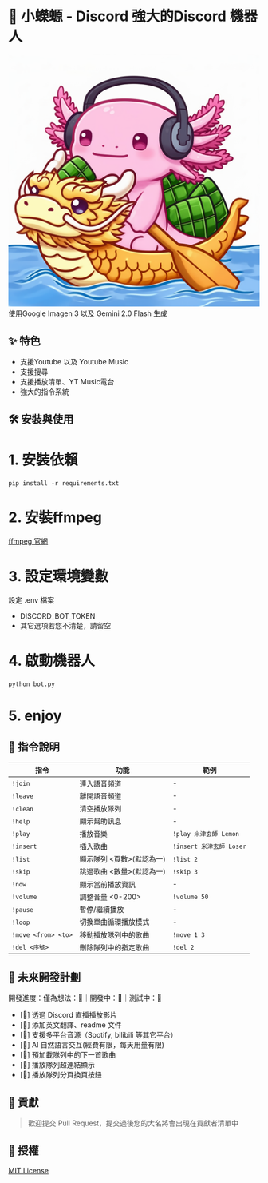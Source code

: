 # 🎵 小蠑螈 - Discord 強大的Discord 機器人

![小蠑螈-端午節特別版](/icon/dragon_boat_festival_version.png)
使用Google Imagen 3 以及 Gemini 2.0 Flash 生成

## ✨ 特色

- 支援Youtube 以及 Youtube Music
- 支援搜尋
- 支援播放清單、YT Music電台
- 強大的指令系統

## 🛠️ 安裝與使用

# 1. 安裝依賴
`pip install -r requirements.txt`

# 2. 安裝ffmpeg
[ffmpeg 官網](https://ffmpeg.org/download.html)

# 3. 設定環境變數
設定 .env 檔案
- DISCORD_BOT_TOKEN
- 其它選項若您不清楚，請留空

# 4. 啟動機器人
`python bot.py`

# 5. enjoy

## 📜 指令說明
| 指令 | 功能 | 範例 |
|------|------|------|
| `!join` | 連入語音頻道 | - |
| `!leave` | 離開語音頻道 | - |
| `!clean` | 清空播放隊列 | - |
| `!help` | 顯示幫助訊息 | - |
| `!play` | 播放音樂 | `!play 米津玄師 Lemon` |
| `!insert` | 插入歌曲 | `!insert 米津玄師 Loser` |
| `!list` | 顯示隊列 <頁數>(默認為一) | `!list 2` |
| `!skip` | 跳過歌曲 <數量>(默認為一) | `!skip 3` |
| `!now` | 顯示當前播放資訊 | - |
| `!volume` | 調整音量 <0-200> | `!volume 50` |
| `!pause` | 暫停/繼續播放 | - |
| `!loop` | 切換單曲循環播放模式 | - |
| `!move <from> <to>` | 移動播放隊列中的歌曲 | `!move 1 3` |
| `!del <序號>` | 刪除隊列中的指定歌曲 | `!del 2` |

## 🚀 未來開發計劃

開發進度：僅為想法：🚀｜開發中：🔨｜測試中：🧪
- [🚀] 透過 Discord 直播播放影片
- [🔨] 添加英文翻譯、readme 文件
- [🔨] 支援多平台音源（Spotify, bilibili 等其它平台）
- [🔨] AI 自然語言交互(經費有限，每天用量有限)
- [🧪] 預加載隊列中的下一首歌曲
- [🧪] 播放隊列超連結顯示
- [🧪] 播放隊列分頁換頁按鈕

## 📝 貢獻

> 歡迎提交 Pull Request，提交過後您的大名將會出現在貢獻者清單中

## 📄 授權
[MIT License](LICENSE)
